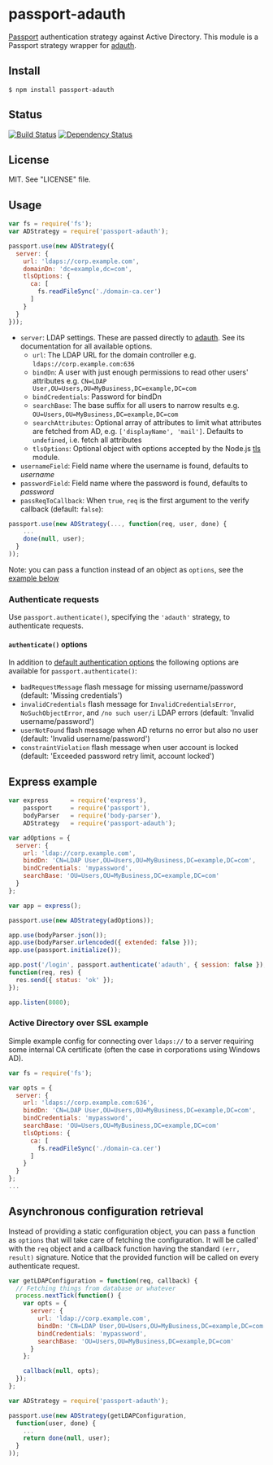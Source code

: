 # passport-adauth

[Passport](http://passportjs.org/) authentication strategy against Active
Directory. This module is a Passport strategy wrapper for [adauth](
https://github.com/vsimonian/node-adauth).

## Install

    $ npm install passport-adauth

## Status

[![Build Status](https://travis-ci.org/vsimonian/passport-adauth.png)](
https://travis-ci.org/vsimonian/passport-adauth)
[![Dependency Status](https://gemnasium.com/vsimonian/passport-adauth.png)](
https://gemnasium.com/vsimonian/passport-adauth)

## License

MIT. See "LICENSE" file.

## Usage

```javascript
var fs = require('fs');
var ADStrategy = require('passport-adauth');

passport.use(new ADStrategy({
  server: {
    url: 'ldaps://corp.example.com',
    domainDn: 'dc=example,dc=com',
    tlsOptions: {
      ca: [
        fs.readFileSync('./domain-ca.cer')
      ]
    }
  }
}));
```

* `server`: LDAP settings. These are passed directly to [adauth](
  https://github.com/vsimonian/node-adauth). See its documentation for all
  available options.
    * `url`: The LDAP URL for the domain controller e.g.
      `ldaps://corp.example.com:636`
    * `bindDn`: A user with just enough permissions to read other users'
      attributes e.g. `CN=LDAP User,OU=Users,OU=MyBusiness,DC=example,DC=com`
    * `bindCredentials`: Password for bindDn
    * `searchBase`: The base suffix for all users to narrow results e.g.
      `OU=Users,OU=MyBusiness,DC=example,DC=com`
    * `searchAttributes`: Optional array of attributes to limit what attributes
      are fetched from AD, e.g. `['displayName', 'mail']`. Defaults to
      `undefined`, i.e. fetch all attributes
    * `tlsOptions`: Optional object with options accepted by the Node.js [tls](
      http://nodejs.org/api/tls.html#tls_tls_connect_options_callback) module.
* `usernameField`: Field name where the username is found, defaults to
  _username_
* `passwordField`: Field name where the password is found, defaults to
  _password_
* `passReqToCallback`: When `true`, `req` is the first argument to the verify
  callback (default: `false`):

```js
passport.use(new ADStrategy(..., function(req, user, done) {
    ...
    done(null, user);
  }
));
```

Note: you can pass a function instead of an object as `options`, see the
[example below](#options-as-function)

### Authenticate requests

Use `passport.authenticate()`, specifying the `'adauth'` strategy, to
authenticate requests.

#### `authenticate()` options

In addition to [default authentication options](
http://passportjs.org/guide/authenticate/) the following options are available
for `passport.authenticate()`:

 * `badRequestMessage`  flash message for missing username/password (default:
   'Missing credentials')
 * `invalidCredentials`  flash message for `InvalidCredentialsError`,
   `NoSuchObjectError`, and `/no such user/i` LDAP errors (default: 'Invalid
   username/password')
 * `userNotFound`  flash message when AD returns no error but also no user
   (default: 'Invalid username/password')
 * `constraintViolation`  flash message when user account is locked (default:
   'Exceeded password retry limit, account locked')

## Express example

```javascript
var express      = require('express'),
    passport     = require('passport'),
    bodyParser   = require('body-parser'),
    ADStrategy   = require('passport-adauth');

var adOptions = {
  server: {
    url: 'ldap://corp.example.com',
    bindDn: 'CN=LDAP User,OU=Users,OU=MyBusiness,DC=example,DC=com',
    bindCredentials: 'mypassword',
    searchBase: 'OU=Users,OU=MyBusiness,DC=example,DC=com'
  }
};

var app = express();

passport.use(new ADStrategy(adOptions));

app.use(bodyParser.json());
app.use(bodyParser.urlencoded({ extended: false }));
app.use(passport.initialize());

app.post('/login', passport.authenticate('adauth', { session: false }),
function(req, res) {
  res.send({ status: 'ok' });
});

app.listen(8080);
```

### Active Directory over SSL example

Simple example config for connecting over `ldaps://` to a server requiring some
internal CA certificate (often the case in corporations using Windows AD).

```javascript
var fs = require('fs');

var opts = {
  server: {
    url: 'ldaps://corp.example.com:636',
    bindDn: 'CN=LDAP User,OU=Users,OU=MyBusiness,DC=example,DC=com',
    bindCredentials: 'mypassword',
    searchBase: 'OU=Users,OU=MyBusiness,DC=example,DC=com'
    tlsOptions: {
      ca: [
        fs.readFileSync('./domain-ca.cer')
      ]
    }
  }
};
...
```

<a name="options-as-function"></a>
## Asynchronous configuration retrieval

Instead of providing a static configuration object, you can pass a function as
`options` that will take care of fetching the configuration. It will be called'
with the `req` object and a callback function having the standard `(err,
result)` signature. Notice that the provided function will be called on every
authenticate request.

```javascript
var getLDAPConfiguration = function(req, callback) {
  // Fetching things from database or whatever
  process.nextTick(function() {
    var opts = {
      server: {
        url: 'ldap://corp.example.com',
        bindDn: 'CN=LDAP User,OU=Users,OU=MyBusiness,DC=example,DC=com',
        bindCredentials: 'mypassword',
        searchBase: 'OU=Users,OU=MyBusiness,DC=example,DC=com'
      }
    };

    callback(null, opts);
  });
};

var ADStrategy = require('passport-adauth');

passport.use(new ADStrategy(getLDAPConfiguration,
  function(user, done) {
    ...
    return done(null, user);
  }
));
```
